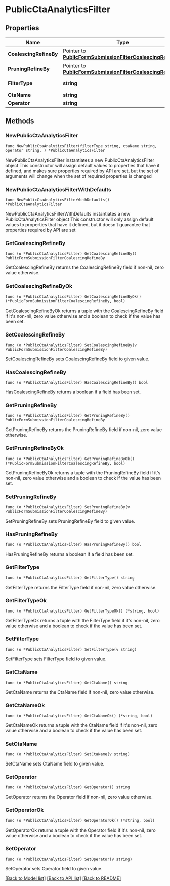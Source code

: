 # PublicCtaAnalyticsFilter

## Properties

Name | Type | Description | Notes
------------ | ------------- | ------------- | -------------
**CoalescingRefineBy** | Pointer to [**PublicFormSubmissionFilterCoalescingRefineBy**](PublicFormSubmissionFilterCoalescingRefineBy.md) |  | [optional] 
**PruningRefineBy** | Pointer to [**PublicFormSubmissionFilterCoalescingRefineBy**](PublicFormSubmissionFilterCoalescingRefineBy.md) |  | [optional] 
**FilterType** | **string** |  | [default to "CTA"]
**CtaName** | **string** |  | 
**Operator** | **string** |  | 

## Methods

### NewPublicCtaAnalyticsFilter

`func NewPublicCtaAnalyticsFilter(filterType string, ctaName string, operator string, ) *PublicCtaAnalyticsFilter`

NewPublicCtaAnalyticsFilter instantiates a new PublicCtaAnalyticsFilter object
This constructor will assign default values to properties that have it defined,
and makes sure properties required by API are set, but the set of arguments
will change when the set of required properties is changed

### NewPublicCtaAnalyticsFilterWithDefaults

`func NewPublicCtaAnalyticsFilterWithDefaults() *PublicCtaAnalyticsFilter`

NewPublicCtaAnalyticsFilterWithDefaults instantiates a new PublicCtaAnalyticsFilter object
This constructor will only assign default values to properties that have it defined,
but it doesn't guarantee that properties required by API are set

### GetCoalescingRefineBy

`func (o *PublicCtaAnalyticsFilter) GetCoalescingRefineBy() PublicFormSubmissionFilterCoalescingRefineBy`

GetCoalescingRefineBy returns the CoalescingRefineBy field if non-nil, zero value otherwise.

### GetCoalescingRefineByOk

`func (o *PublicCtaAnalyticsFilter) GetCoalescingRefineByOk() (*PublicFormSubmissionFilterCoalescingRefineBy, bool)`

GetCoalescingRefineByOk returns a tuple with the CoalescingRefineBy field if it's non-nil, zero value otherwise
and a boolean to check if the value has been set.

### SetCoalescingRefineBy

`func (o *PublicCtaAnalyticsFilter) SetCoalescingRefineBy(v PublicFormSubmissionFilterCoalescingRefineBy)`

SetCoalescingRefineBy sets CoalescingRefineBy field to given value.

### HasCoalescingRefineBy

`func (o *PublicCtaAnalyticsFilter) HasCoalescingRefineBy() bool`

HasCoalescingRefineBy returns a boolean if a field has been set.

### GetPruningRefineBy

`func (o *PublicCtaAnalyticsFilter) GetPruningRefineBy() PublicFormSubmissionFilterCoalescingRefineBy`

GetPruningRefineBy returns the PruningRefineBy field if non-nil, zero value otherwise.

### GetPruningRefineByOk

`func (o *PublicCtaAnalyticsFilter) GetPruningRefineByOk() (*PublicFormSubmissionFilterCoalescingRefineBy, bool)`

GetPruningRefineByOk returns a tuple with the PruningRefineBy field if it's non-nil, zero value otherwise
and a boolean to check if the value has been set.

### SetPruningRefineBy

`func (o *PublicCtaAnalyticsFilter) SetPruningRefineBy(v PublicFormSubmissionFilterCoalescingRefineBy)`

SetPruningRefineBy sets PruningRefineBy field to given value.

### HasPruningRefineBy

`func (o *PublicCtaAnalyticsFilter) HasPruningRefineBy() bool`

HasPruningRefineBy returns a boolean if a field has been set.

### GetFilterType

`func (o *PublicCtaAnalyticsFilter) GetFilterType() string`

GetFilterType returns the FilterType field if non-nil, zero value otherwise.

### GetFilterTypeOk

`func (o *PublicCtaAnalyticsFilter) GetFilterTypeOk() (*string, bool)`

GetFilterTypeOk returns a tuple with the FilterType field if it's non-nil, zero value otherwise
and a boolean to check if the value has been set.

### SetFilterType

`func (o *PublicCtaAnalyticsFilter) SetFilterType(v string)`

SetFilterType sets FilterType field to given value.


### GetCtaName

`func (o *PublicCtaAnalyticsFilter) GetCtaName() string`

GetCtaName returns the CtaName field if non-nil, zero value otherwise.

### GetCtaNameOk

`func (o *PublicCtaAnalyticsFilter) GetCtaNameOk() (*string, bool)`

GetCtaNameOk returns a tuple with the CtaName field if it's non-nil, zero value otherwise
and a boolean to check if the value has been set.

### SetCtaName

`func (o *PublicCtaAnalyticsFilter) SetCtaName(v string)`

SetCtaName sets CtaName field to given value.


### GetOperator

`func (o *PublicCtaAnalyticsFilter) GetOperator() string`

GetOperator returns the Operator field if non-nil, zero value otherwise.

### GetOperatorOk

`func (o *PublicCtaAnalyticsFilter) GetOperatorOk() (*string, bool)`

GetOperatorOk returns a tuple with the Operator field if it's non-nil, zero value otherwise
and a boolean to check if the value has been set.

### SetOperator

`func (o *PublicCtaAnalyticsFilter) SetOperator(v string)`

SetOperator sets Operator field to given value.



[[Back to Model list]](../README.md#documentation-for-models) [[Back to API list]](../README.md#documentation-for-api-endpoints) [[Back to README]](../README.md)


